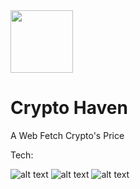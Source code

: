 <img src="https://i.imgur.com/vkUfAYR.png" width="100px">

# Crypto Haven
A Web Fetch Crypto's Price


Tech:

![alt text](https://i.imgur.com/nYUwci7.jpg "JavaScript") 
![alt text](https://i.imgur.com/AvoEJhZ.png "Node.js") 
![alt text](https://i.imgur.com/vHELOY7.png "Webpack.js") 

